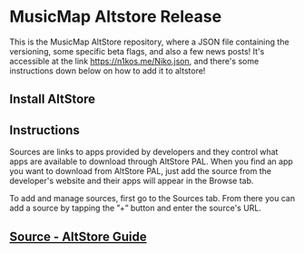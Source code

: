 # MusicMap Altstore Release

This is the MusicMap AltStore repository, where a JSON file containing the versioning, some specific beta flags, and also a few news posts! It's accessible at the link https://n1kos.me/Niko.json, and there's some instructions down below on how to add it to altstore!

## Install AltStore

## Instructions

Sources are links to apps provided by developers and they control what apps are available to download through AltStore PAL. When you find an app you want to download from AltStore PAL, just add the source from the developer's website and their apps will appear in the Browse tab.     

To add and manage sources, first go to the Sources tab. From there you can add a source by tapping the ”+” button and enter the source's URL.   

## [Source - AltStore Guide](https://faq.altstore.io/altstore-pal/sources)